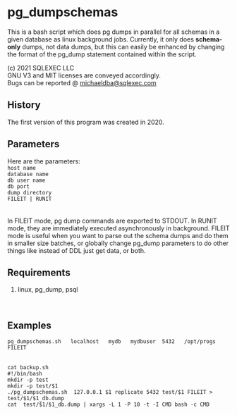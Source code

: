 # pg_dumpschemas
This is a bash script which does pg dumps in parallel for all schemas in a given database as linux background jobs.  Currently, it only does **schema-only** dumps, not data dumps, but this can easily be enhanced by changing the format of the pg_dump statement contained within the script.

(c) 2021 SQLEXEC LLC
<br/>
GNU V3 and MIT licenses are conveyed accordingly.
<br/>
Bugs can be reported @ michaeldba@sqlexec.com


## History
The first version of this program was created in 2020.  

## Parameters
Here are the parameters:
<br/>
`host name`
<br/>
`database name`
<br/>
`db user name`
<br/>
`db port` 
<br/>
`dump directory`
<br/>
`FILEIT | RUNIT`      
<br/>
<br/>
In FILEIT mode, pg dump commands are exported to STDOUT.  In RUNIT mode, they are immediately executed asynchronously in background.  FILEIT mode is useful when you want to parse out the schema dumps and do them in smaller size batches, or globally change pg_dump parameters to do other things like instead of DDL just get data, or both.
<br/>
## Requirements
1. linux, pg_dump, psql
<br/>

## Examples
```pg_dumpschemas.sh   localhost   mydb   mydbuser  5432   /opt/progs   FILEIT```
<br/><br/>
```
cat backup.sh
#!/bin/bash
mkdir -p test
mkdir -p test/$1
./pg_dumpschemas.sh  127.0.0.1 $1 replicate 5432 test/$1 FILEIT > test/$1/$1_db.dump
cat  test/$1/$1_db.dump | xargs -L 1 -P 10 -t -I CMD bash -c CMD
```
<br/><br/>

